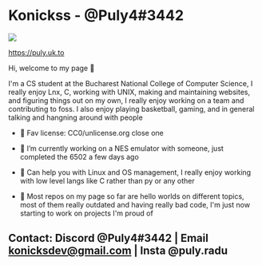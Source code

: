 # Konickss - @Puly4#3442

<img align='center' src='https://github-readme-stats.vercel.app/api?username=KoNickss&show_icons=true&theme=dark'></img>

https://puly.uk.to

Hi, welcome to my page 👋

I'm a CS student at the Bucharest National College of Computer Science, I really enjoy Lnx, C, working with UNIX, making and maintaining websites, and figuring things out on my own, I really enjoy working on a team and contributing to foss. I also enjoy playing basketball, gaming, and in general talking and hangning around with people

- 📝 Fav license: CC0/unlicense.org close one

- 🔭 I’m currently working on a NES emulator with someone, just completed the 6502 a few days ago

- 🌲 Can help you with Linux and OS management, I really enjoy working with low level langs like C rather than py or any other

- 📖 Most repos on my page so far are hello worlds on different topics, most of them really outdated and having really bad code, I'm just now starting to work on projects I'm proud of

## Contact: Discord @Puly4#3442 | Email konicksdev@gmail.com | Insta @puly.radu
